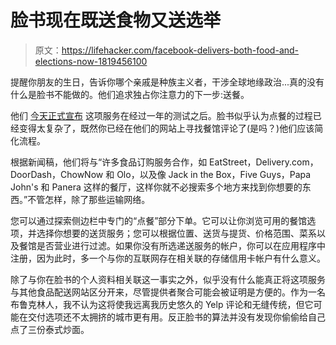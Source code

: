 # 脸书现在既送食物又送选举

> 原文：<https://lifehacker.com/facebook-delivers-both-food-and-elections-now-1819456100>

提醒你朋友的生日，告诉你哪个亲戚是种族主义者，干涉全球地缘政治...真的没有什么是脸书不能做的。他们追求独占你注意力的下一步:送餐。



他们 [今天正式宣布](https://newsroom.fb.com/news/2017/10/order_food/) 这项服务在经过一年的测试之后。脸书似乎认为点餐的过程已经变得太复杂了，既然你已经在他们的网站上寻找餐馆评论了(是吗？)他们应该简化流程。

根据新闻稿，他们将与“许多食品订购服务合作，如 EatStreet，Delivery.com，DoorDash，ChowNow 和 Olo，以及像 Jack in the Box，Five Guys，Papa John's 和 Panera 这样的餐厅，这样你就不必搜索多个地方来找到你想要的东西。”不管怎样，除了那些运输网络。

您可以通过探索侧边栏中专门的“点餐”部分下单。它可以让你浏览可用的餐馆选项，并选择你想要的送货服务；您可以根据位置、送货与提货、价格范围、菜系以及餐馆是否营业进行过滤。如果你没有所选递送服务的帐户，你可以在应用程序中注册，因为此时，多一个与你的互联网存在相关联的存储信用卡帐户有什么意义。

除了与你在脸书的个人资料相关联这一事实之外，似乎没有什么能真正将这项服务与其他食品配送网站区分开来，尽管提供者聚合可能会被证明是方便的。作为一名布鲁克林人，我不认为这将使我远离我历史悠久的 Yelp 评论和无缝传统，但它可能在交付选项还不太拥挤的城市更有用。反正脸书的算法并没有发现你偷偷给自己点了三份泰式炒面。